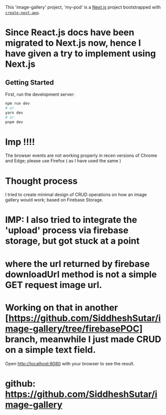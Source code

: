 This 'image-gallery' project, 'my-pod' is a [Next.js](https://nextjs.org/) project bootstrapped with [`create-next-app`](https://github.com/vercel/next.js/tree/canary/packages/create-next-app).

# Since React.js docs have been migrated to Next.js now, hence I have given a try to implement using Next.js

## Getting Started

First, run the development server:

```bash
npm run dev
# or
yarn dev
# or
pnpm dev
```

# Imp !!!!
The browser events are not working properly in recen versions of Chrome and Edge; please use Firefox (  as I have used the same ) 

# Thought process
I tried to create minimal design of CRUD operations on how an image gallery would work; based on
Firebase Storage.

# IMP: I also tried to integrate the 'upload' process via firebase storage, but got stuck at a point 
# where the url returned by firebase downloadUrl method is not a simple GET request image url.
# Working on that in another [https://github.com/SiddheshSutar/image-gallery/tree/firebasePOC] branch, meanwhile I just made CRUD on a simple text field.


Open [http://localhost:8080](http://localhost:8080) with your browser to see the result.

# github: https://github.com/SiddheshSutar/image-gallery

